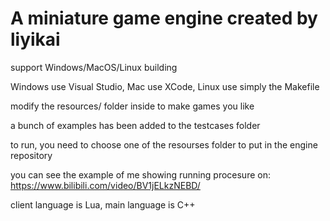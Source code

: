 # A miniature game engine created by liyikai

support Windows/MacOS/Linux building

Windows use Visual Studio, Mac use XCode, Linux use simply the Makefile

modify the resources/ folder inside to make games you like  

a bunch of examples has been added to the testcases folder

to run, you need to choose one of the resourses folder to put in the engine repository

you can see the example of me showing running procesure on: https://www.bilibili.com/video/BV1jELkzNEBD/

client language is Lua, main language is C++


